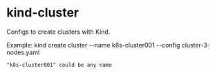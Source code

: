 # kind-cluster

Configs to create clusters with Kind.

Example: kind create cluster --name k8s-cluster001 --config cluster-3-nodes.yaml

`"k8s-cluster001" could be any name`

